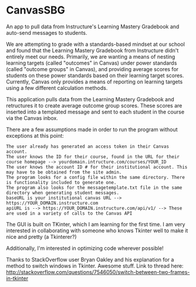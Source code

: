 # CanvasSBG
An app to pull data from Instructure's Learning Mastery Gradebook and auto-send messages to students.

We are attempting to grade with a standards-based mindset at our school and found that the Learning Mastery Gradebook from Instructure didn't entirely meet our needs. Primarily, we are wanting a means of nesting learning targets (called "outcomes" in Canvas) under power standards (called "outcome groups" in Canvas), and providing average scores for students on these power standards based on their learning target scores. Currently, Canvas only provides a means of reporting on learning targets using a few different calculation methods.

This application pulls data from the Learning Mastery Gradebook and retructures it to create average outcome group scores. These scores are inserted into a templated message and sent to each student in the course via the Canvas inbox. 

There are a few assumptions made in order to run the program without exceptions at this point:

	The user already has generated an access token in their Canvas account.
	The user knows the ID for their course, found in the URL for their course homepage --> yourdomain.intructure.com/courses/YOUR_ID
	The user knows the account ID # for their institutional account. This may have to be obtained from the site admin.
	The program looks for a config file within the same directory. There is functionality included to generate one.
	The program also looks for the messagetemplate.txt file in the same directory when generating student messages.
	baseURL is your institutional canvas URL --> https://YOUR_DOMAIN.instructure.com
	apiURL is --> https://YOUR_DOMAIN.instructure.com/api/v1/ --> These are used in a variety of calls to the Canvas API
    
The GUI is built on TKinter, which I am learning for the first time. I am very interested in collaborating with someone who knows Tkinter well to make it nice and pretty (a Tkinterer?)

Additionally, I'm interested in optimizing code wherever possible!

Thanks to StackOverflow user Bryan Oakley and his explanation for a method to switch windows in Tkinter. Awesome stuff.
Link to thread here: http://stackoverflow.com/questions/7546050/switch-between-two-frames-in-tkinter
